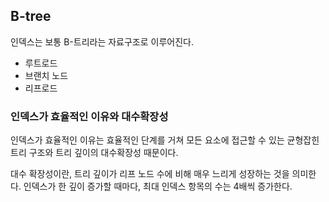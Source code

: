 ## B-tree

인덱스는 보통 B-트리라는 자료구조로 이루어진다.

- 루트로드
- 브랜치 노드
- 리프로드

### 인덱스가 효율적인 이유와 대수확장성

인덱스가 효율적인 이유는 효율적인 단계를 거쳐 모든 요소에 접근할 수 있는 균형잡힌 트리 구조와 트리 깊이의 대수확장성 때문이다.

대수 확장성이란, 트리 깊이가 리프 노드 수에 비해 매우 느리게 성장하는 것을 의미한다.
인덱스가 한 깊이 증가할 때마다, 최대 인덱스 항목의 수는 4배씩 증가한다.
